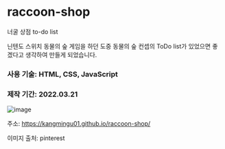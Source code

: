 # raccoon-shop
너굴 상점 to-do list

닌텐도 스위치 동물의 숲 게임을 하던 도중
동물의 숲 컨셉의 ToDo list가 있었으면 좋겠다고 생각하여 만들게 되었습니다.

### 사용 기술: HTML, CSS, JavaScript
### 제작 기간: 2022.03.21

![image](https://user-images.githubusercontent.com/53555375/205497712-ac55d120-b06e-440e-9b93-101717059abd.png)

주소: https://kangmingu01.github.io/raccoon-shop/

이미지 출처: pinterest
